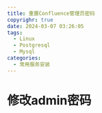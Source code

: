 ```yaml
---
title: 重置Confluence管理员密码
copyrighr: true
date: 2024-03-07 03:26:05
tags:
  - Linux
  - Postgresql
  - Mysql
categories:
  - 常用服务安装
---
```

# 修改admin密码

